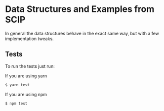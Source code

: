 # Data Structures and Examples from SCIP

In general the data structures behave in the exact same way, but with a few implementation tweaks.

## Tests

To run the tests just run:

If you are using yarn

```sh
$ yarn test
```

If you are using npm

```sh
$ npm test
```
